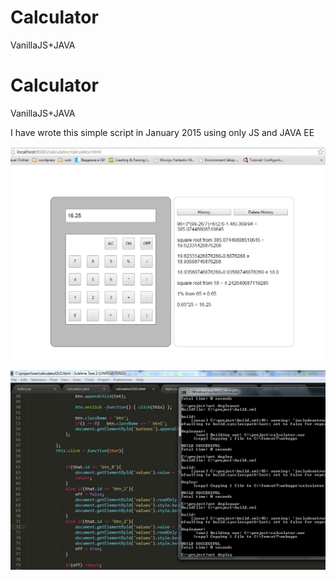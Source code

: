 # Calculator
VanillaJS+JAVA

# Calculator
VanillaJS+JAVA

I have wrote this simple script in January 2015 using 
only JS and JAVA EE

![](scnCalculator.jpg)

![](scnCalculatorWorking.jpg)
